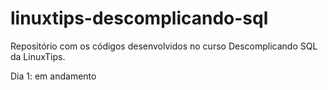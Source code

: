 # linuxtips-descomplicando-sql
Repositório com os códigos desenvolvidos no curso Descomplicando SQL da LinuxTips.

Dia 1: em andamento